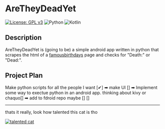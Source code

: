 # AreTheyDeadYet

[![License: GPL v3](https://img.shields.io/badge/License-GPLv3-blue.svg)](https://www.gnu.org/licenses/gpl-3.0)	![Python](https://img.shields.io/badge/python-3670A0?style=for-the-badge&logo=python&logoColor=ffdd54) ![Kotlin](https://img.shields.io/badge/kotlin-%237F52FF.svg?style=for-the-badge&logo=kotlin&logoColor=white)

## Description

AreTheyDeadYet is (going to be) a simple android app written in python that scrapes the html of a [famousbirthdays](https://www.famousbirthdays.com/ "famousbirthdays") page and checks for "Death:" or "Dead:".

## Project Plan
Make python scripts for all the people I want [✔] ➡ make UI [] ➡  Implement some way to exectue python in an android app. thinking about kivy or chaquo[] ➡ add to fdroid repo maybe []
[]

------------

thats it really, look how talented this cat is tho

[![talented cat](https://dump.li/image/get/2f721c3d9c4b72bb.gif "talented cat")](https://dump.li/image/get/2f721c3d9c4b72bb.gif "talented cat")
